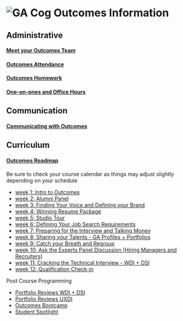 # ![GA Cog](https://camo.githubusercontent.com/6ce15b81c1f06d716d753a61f5db22375fa684da/68747470733a2f2f67612d646173682e73332e616d617a6f6e6177732e636f6d2f70726f64756374696f6e2f6173736574732f6c6f676f2d39663838616536633963333837313639306533333238306663663535376633332e706e67) Outcomes Information
## Administrative
#### [Meet your Outcomes Team](/outcomes-intro.md)
#### [Outcomes Attendance](/outcomes-attendance.md)
#### [Outcomes Homework](/homework.md)
#### [One-on-ones and Office Hours](/one-on-ones.md) 
## Communication
#### [Communicating with Outcomes](/communicating-with-outcomes.md)
## Curriculum 
#### [Outcomes Roadmap](/roadmap)
Be sure to check your course calendar as things may adjust slightly depending on your schedule
- [week 1: Intro to Outcomes](/roadmap/week01)
- [week 2: Alumni Panel](https://github.com/ga-dc/outcomes/tree/master/roadmap/week02)
- [week 3: Finding Your Voice and Defining your Brand](https://github.com/ga-dc/outcomes/tree/master/roadmap/week03)
- [week 4: Winning Resume Package](https://github.com/ga-dc/outcomes/tree/master/roadmap/week04)
- [week 5: Studio Tour](https://github.com/ga-dc/outcomes/tree/master/roadmap/week05)
- [week 6: Defining Your Job Search Requirements](https://github.com/ga-dc/outcomes/tree/master/roadmap/week06)
- [week 7: Preparing for the Interview and Talking Money](https://github.com/ga-dc/outcomes/tree/master/roadmap/week07)
- [week 8: Sharing your Talents - GA Profiles + Portfolios](https://github.com/ga-dc/outcomes/tree/master/roadmap/week08)
- [week 9: Catch your Breath and Regroup](https://github.com/ga-dc/outcomes/tree/master/roadmap/week09)
- [week 10: Ask the Experts Panel Discussion (Hiring Managers and Recruiters)](https://github.com/ga-dc/outcomes/tree/master/roadmap/week10)
- [week 11: Cracking the Technical Interview - WDI + DSI](https://github.com/ga-dc/outcomes/tree/master/roadmap/week11)
- [week 12: Qualification Check-in](https://github.com/ga-dc/outcomes/tree/master/roadmap/week12)

Post Course Programming
- [Portfolio Reviews WDI + DSI](https://github.com/ga-dc/outcomes/tree/master/roadmap/week13)
- [Portfolio Reviews UXDI](https://github.com/ga-dc/outcomes/blob/master/roadmap/week11/UXDI/Week%2011%20UXDI%20-%20Outcomes%20to%20github%20(1).md) 
- [Outcomes Bootcamp](https://github.com/ga-dc/outcomes/blob/master/roadmap/Outcomes%20Bootcamp/readme.md)
- [Student Spotlight](https://github.com/ga-dc/outcomes/blob/master/roadmap/Student%20Spotlight/readme.md) 
